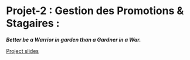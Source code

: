 # Projet-2 : Gestion des Promotions & Stagaires : 


***Better be a Warrior in garden than a Gardner in a War.***


[Project slides](https://docs.google.com/presentation/d/1jtzeHf4-dVHRtcVRENojyEZnxjy1MBzfMr3-2czL39g/edit?usp=sharing)
